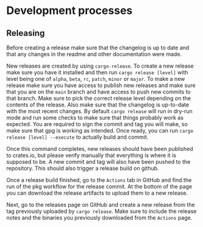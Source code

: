 # Development processes

## Releasing

Before creating a release make sure that the changelog is up to date and that
any changes in the readme and other documentation were made.

New releases are created by using `cargo-release`. To create a new release make
sure you have it installed and then run `cargo release [level]` with level being
one of `alpha`, `beta`, `rc`, `patch`, `minor` or `major`. To make a new release
make sure you have access to publish new releases and make sure that you are on
the `main` branch and have access to push new commits to that branch. Make sure
to pick the correct release level depending on the contents of the release. Also
make sure that the changelog is up-to-date with the most recent changes. By
default `cargo release` will run in dry-run mode and run some checks to make
sure that things probably work as expected. You are required to sign the commit
and tag you will make, so make sure that gpg is working as intended. Once ready,
you can run `cargo release [level] --execute` to actually build and commit.

Once this command completes, new releases should have been published to
crates.io, but please verify manually that everything is where it is supposed to
be. A new commit and tag will also have been pushed to the repository. This
should also trigger a release build on github.

Once a release build finished, go to the `Actions` tab in GitHub and find the
run of the pkg workflow for the release commit. At the bottom of the page you
can download the release artifacts to upload them to a new release.

Next, go to the releases page on GitHub and create a new release from the tag
previously uploaded by `cargo release`. Make sure to include the release notes
and the binaries you previously downloaded from the `Actions` page.
